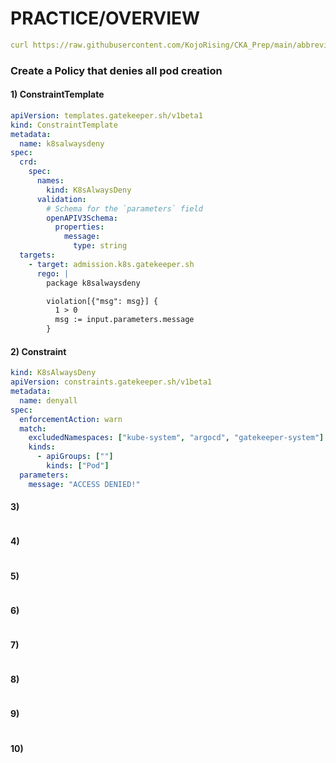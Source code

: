 # PRACTICE/OVERVIEW
```yaml
curl https://raw.githubusercontent.com/KojoRising/CKA_Prep/main/abbreviated_alias.sh > alias.sh && source alias.sh
```

### Create a Policy that denies all pod creation 

#### 1) ConstraintTemplate
```yaml
apiVersion: templates.gatekeeper.sh/v1beta1
kind: ConstraintTemplate
metadata:
  name: k8salwaysdeny
spec:
  crd:
    spec:
      names:
        kind: K8sAlwaysDeny
      validation:
        # Schema for the `parameters` field
        openAPIV3Schema:
          properties:
            message:
              type: string
  targets:
    - target: admission.k8s.gatekeeper.sh
      rego: |
        package k8salwaysdeny

        violation[{"msg": msg}] {
          1 > 0
          msg := input.parameters.message
        }
```

#### 2) Constraint
```yaml
kind: K8sAlwaysDeny
apiVersion: constraints.gatekeeper.sh/v1beta1
metadata:
  name: denyall
spec:
  enforcementAction: warn
  match:
    excludedNamespaces: ["kube-system", "argocd", "gatekeeper-system"]
    kinds:
      - apiGroups: [""]
        kinds: ["Pod"]
  parameters:
    message: "ACCESS DENIED!"
```

#### 3)
```yaml

```

#### 4)
```yaml

```

#### 5)
```yaml

```

#### 6)
```yaml

```

#### 7)
```yaml

```

#### 8)
```yaml

```

#### 9)
```yaml

```

#### 10)
```yaml

```

